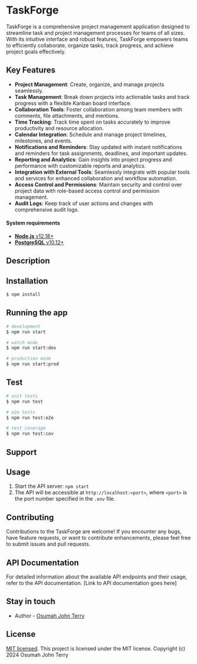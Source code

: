 # TaskForge

TaskForge is a comprehensive project management application designed to streamline task and project management processes for teams of all sizes. With its intuitive interface and robust features, TaskForge empowers teams to efficiently collaborate, organize tasks, track progress, and achieve project goals effectively.

## Key Features

- **Project Management**: Create, organize, and manage projects seamlessly.
- **Task Management**: Break down projects into actionable tasks and track progress with a flexible Kanban board interface.
- **Collaboration Tools**: Foster collaboration among team members with comments, file attachments, and mentions.
- **Time Tracking**: Track time spent on tasks accurately to improve productivity and resource allocation.
- **Calendar Integration**: Schedule and manage project timelines, milestones, and events.
- **Notifications and Reminders**: Stay updated with instant notifications and reminders for task assignments, deadlines, and important updates.
- **Reporting and Analytics**: Gain insights into project progress and performance with customizable reports and analytics.
- **Integration with External Tools**: Seamlessly integrate with popular tools and services for enhanced collaboration and workflow automation.
- **Access Control and Permissions**: Maintain security and control over project data with role-based access control and permission management.
- **Audit Logs**: Keep track of user actions and changes with comprehensive audit logs.

<h4>System requirements</h4>

- [**Node.js** v12.18+](https://nodejs.org/en/)
- [**PostgreSQL** v10.12+](https://www.postgresql.org/)

## Description

## Installation

```bash
$ npm install
```

## Running the app

```bash
# development
$ npm run start

# watch mode
$ npm run start:dev

# production mode
$ npm run start:prod
```

## Test

```bash
# unit tests
$ npm run test

# e2e tests
$ npm run test:e2e

# test coverage
$ npm run test:cov
```

## Support

## Usage

1. Start the API server: `npm start`
2. The API will be accessible at `http://localhost:<port>`, where `<port>` is the port number specified in the `.env` file.

## Contributing

Contributions to the TaskForge are welcome! If you encounter any bugs, have feature requests, or want to contribute enhancements, please feel free to submit issues and pull requests.

## API Documentation

For detailed information about the available API endpoints and their usage, refer to the API documentation. [Link to API documentation goes here]

## Stay in touch

- Author - [Osumah John Terry](https://github.com/Johnterrie)

## License

[MIT licensed](LICENSE).
This project is licensed under the MIT license. Copyright (c) 2024 Osumah John Terry
